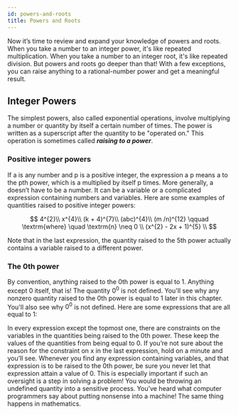 ```yaml
---
id: powers-and-roots
title: Powers and Roots
---
```


Now it’s time to review and expand your knowledge of powers and roots. When you take a number to an integer power, it's like repeated multiplication. When you take a number to an integer root, it's like repeated division. But powers and roots go deeper than that! With
a few exceptions, you can raise anything to a rational-number power and get a meaningful
result.

## Integer Powers
The simplest powers, also called exponential operations, involve multiplying a number or quantity by itself a certain number of times. The power is written as a superscript after the quantity to be "operated on." This operation is sometimes called ***raising to a power***.

### Positive integer powers
If a is any number and p is a positive integer, the expression a p means a to the pth power,
which is a multiplied by itself p times. More generally, a doesn’t have to be a number. It can
be a variable or a complicated expression containing numbers and variables. Here are some
examples of quantities raised to positive integer powers:

$$
4^{2}\\
x^{4}\\
(k + 4)^{7}\\
(abc)^{4}\\
(m /n)^{12} \qquad \textrm{where} \quad \textrm{n} \neq 0 \\
(x^{2} - 2x + 1)^{5} \\ 
$$

Note that in the last expression, the quantity raised to the 5th power actually contains a variable raised to a different power.

### The 0th power
By convention, anything raised to the $0$th power is equal to $1$. Anything except $0$ itself, that is!
The quantity $0^{0}$ is not defined. You'll see why any nonzero quantity raised to the $0$th power is
equal to $1$ later in this chapter. You'll also see why $0^{0}$ is not defined. Here are some expressions
that are all equal to $1$:


In every expression except the topmost one, there are constraints on the variables in the quantities being raised to the 0th power. These keep the values of the quantities from being equal
to 0. If you’re not sure about the reason for the constraint on x in the last expression, hold on
a minute and you’ll see.
Whenever you find any expression containing variables, and that expression is to be raised
to the 0th power, be sure you never let that expression attain a value of 0. This is especially
important if such an oversight is a step in solving a problem! You would be throwing an undefined quantity into a sensitive process. You’ve heard what computer programmers say about
putting nonsense into a machine! The same thing happens in mathematics.
